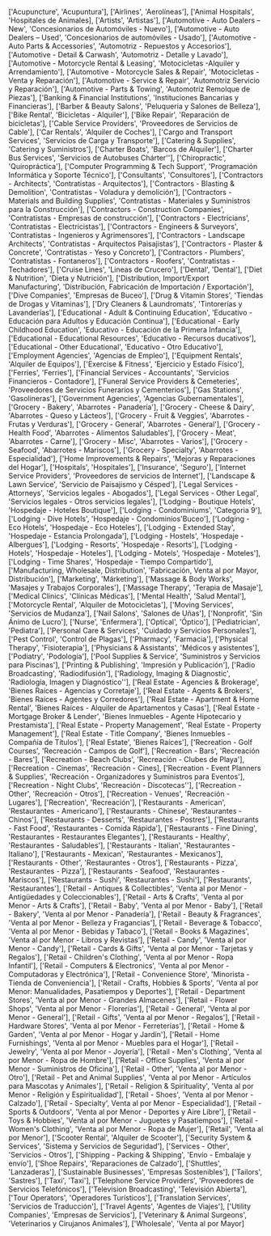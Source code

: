 ['Acupuncture', 'Acupuntura'],
['Airlines', 'Aerolíneas'],
['Animal Hospitals', 'Hospitales de Animales],
['Artists', 'Artistas'],
['Automotive - Auto Dealers – New', 'Concesionarios de Automóviles - Nuevo'],
['Automotive - Auto Dealers – Used', 'Concesionarios de automóviles - Usado'],
['Automotive - Auto Parts & Accessories', 'Automotriz - Repuestos y Accesorios'],
['Automotive - Detail & Carwash', 'Automotriz - Detalle y Lavado'],
['Automotive - Motorcycle Rental & Leasing', 'Motocicletas -Alquiler y Arrendamiento'],
['Automotive - Motorcycle Sales & Repair', 'Motocicletas - Venta y Reparación'],
['Automotive - Service & Repair', 'Automotriz Servicio y Reparación'],
['Automotive - Parts & Towing', 'Automotriz Remolque de Piezas'],
['Banking & Financial Institutions', 'Instituciones Bancarias y Financieras'],
['Barber & Beauty Salons', 'Peluquería y Salones de Belleza'],
['Bike Rental', 'Bicicletas - Alquiler'],
['Bike Repair', 'Reparación de bicicletas'],
['Cable Service Providers', 'Proveedores de Servicios de Cable'],
['Car Rentals', 'Alquiler de Coches'],
['Cargo and Transport Services', 'Servicios de Carga y Transporte'],
['Catering & Supplies', 'Catering y Suministros'],
['Charter Boats', 'Barcos de Alquiler'],
['Charter Bus Services', 'Servicios de Autobuses Chárter''],
['Chiropractic', 'Quiropráctica'],
['Computer Programming & Tech Support', 'Programación Informática y Soporte Técnico'],
['Consultants', 'Consultores'],
['Contractors - Architects', 'Contratistas - Arquitectos'],
['Contractors - Blasting & Demolition', 'Contratistas - Voladura y demolición'],
['Contractors - Materials and Building Supplies', 'Contratistas - Materiales y Suministros para la Construcción'],
['Contractors - Construction Companies', 'Contratistas - Empresas de construcción'],
['Contractors - Electricians', 'Contratistas - Electricistas'],
['Contractors - Engineers & Surveyors', 'Contratistas - Ingenieros y Agrimensores'],
['Contractors - Landscape Architects', 'Contratistas - Arquitectos Paisajistas'],
['Contractors - Plaster & Concrete', 'Contratistas - Yeso y Concreto'],
['Contractors - Plumbers', 'Contratistas - Fontaneros'],
['Contractors - Roofers', 'Contratistas - Techadores'],
['Cruise Lines', 'Lineas de Crucero'],
['Dental', 'Dental'],
['Diet & Nutrition', 'Dieta y Nutrición'],
['Distribution, Import/Export Manufacturing', 'Distribución, Fabricación de Importación / Exportación'],
['Dive Companies', 'Empresas de Buceo'],
['Drug & Vitamin Stores', 'Tiendas de Drogas y Vitaminas'],
['Dry Cleaners & Laundromats', 'Tintorerías y Lavanderías'],
['Educational - Adult & Continuing Education', 'Educativo - Educación para Adultos y Educación Continua'],
['Educational - Early Childhood Education', 'Educativo - Educación de la Primera Infancia'],
['Educational - Educational Resources', 'Educativo - Recursos ducativos'],
['Educational - Other Educational', 'Educativo - Otro Educativo'],
['Employment Agencies', 'Agencias de Empleo'],
['Equipment Rentals', 'Alquiler de Equipos'],
['Exercise & Fitness', 'Ejercicio y Estado Físico'],
['Ferries', 'Ferries'],
['Financial Services - Accountants', 'Servicios Financieros - Contadore'],
['Funeral Service Providers & Cemeteries', 'Proveedores de Servicios Funerarios y Cementerios'],
['Gas Stations', 'Gasolineras'],
['Government Agencies', 'Agencias Gubernamentales'],
['Grocery - Bakery', 'Abarrotes - Panadería'],
['Grocery - Cheese & Dairy', 'Abarrotes - Queso y Lácteos'],
['Grocery - Fruit & Veggies', 'Abarrotes - Frutas y Verduras'],
['Grocery - General', 'Abarrotes - General'],
['Grocery - Health Food', 'Abarrotes - Alimentos Saludables'],
['Grocery - Meat', 'Abarrotes - Carne'],
['Grocery - Misc', 'Abarrotes - Varios'],
['Grocery - Seafood', 'Abarrotes - Mariscos'],
['Grocery - Specialty', 'Abarrotes - Especialidad'],
['Home Improvements & Repairs', 'Mejoras y Reparaciones del Hogar'],
['Hospitals', 'Hospitales'],
['Insurance', 'Seguro'],
['Internet Service Providers', 'Proveedores de servicios de Internet'],
['Landscape & Lawn Service', 'Servicio de Paisajismo y Césped'],
['Legal Services - Attorneys', 'Servicios legales - Abogados'],
['Legal Services - Other Legal', 'Servicios legales - Otros servicios legales'],
['Lodging  - Boutique Hotels', 'Hospedaje - Hoteles Boutique'],
['Lodging  - Condominiums', 'Categoria 9'],
['Lodging  - Dive Hotels',  'Hospedaje - Condominios'Buceo'],
['Lodging  - Eco Hotels', 'Hospedaje - Eco Hoteles'],
['Lodging  - Extended Stay', 'Hospedaje - Estancia Prolongada'],
['Lodging  - Hostels', 'Hospedaje - Albergues'],
['Lodging  - Resorts', 'Hospedaje - Resorts'],
['Lodging - Hotels', 'Hospedaje - Hoteles'],
['Lodging - Motels', 'Hospedaje - Moteles'],
['Lodging - Time Shares', 'Hospedaje - Tiempo Compartido'],
['Manufacturing, Wholesale, Distribution', 'Fabricación, Venta al por Mayor, Distribución'],
['Marketing', 'Márketing'],
['Massage & Body Works', 'Masajes y Trabajos Corporales'],
['Massage Therapy', 'Terapia de Masaje'],
['Medical Clinics', 'Clínicas Médicas'],
['Mental Health', 'Salud Mental'],
['Motorcycle Rental', 'Alquiler de Motocicletas'],
['Moving Services', 'Servicios de Mudanza'],
['Nail Salons', 'Salones de Uñas'],
['Nonprofit', 'Sin Ánimo de Lucro'],
['Nurse', 'Enfermera'],
['Optical', 'Óptico'],
['Pediatrician', 'Pediatra'],
['Personal Care & Services', 'Cuidado y Servicios Personales'],
['Pest Control', 'Control de Plagas'],
['Pharmacy', 'Farmacia'],
['Physical Therapy', 'Fisioterapia'],
['Physicians & Assistants', 'Médicos y asistentes'],
['Podiatry', 'Podología'],
['Pool Supplies & Service', 'Suministros y Servicios para Piscinas'],
['Printing & Publishing', 'Impresión y Publicación'],
['Radio Broadcasting', 'Radiodifusión'],
['Radiology, Imaging & Diagnostic', 'Radiología, Imagen y Diagnóstico''],
['Real Estate - Agencies & Brokerage', 'Bienes Raíces - Agencias y Corretaje'],
['Real Estate - Agents & Brokers', 'Bienes Raíces - Agentes y Corredores'],
['Real Estate - Apartment & Home Rental', 'Bienes Raíces - Alquiler de Apartamentos y Casas'],
['Real Estate - Mortgage Broker & Lender', 'Bienes Inmuebles - Agente Hipotecario y Prestamista'],
['Real Estate - Property Management', 'Real Estate - Property Management'],
['Real Estate - Title Company', 'Bienes Inmuebles - Compañía de Títulos'],
['Real Estate', 'Bienes Raíces'],
['Recreation -  Golf Courses', 'Recreación - Campos de Golf'],
['Recreation - Bars', 'Recreación - Bares'],
['Recreation - Beach Clubs', 'Recreación - Clubes de Playa'],
['Recreation - Cinemas', 'Recreación - Cines],
['Recreation - Event Planners & Supplies', 'Recreación - Organizadores y Suministros para Eventos'],
['Recreation - Night Clubs', 'Recreación - Discotecas''],
['Recreation - Other', 'Recreación - Otros'],
['Recreation - Venues', 'Recreación - Lugares'],
['Recreation', 'Recreación'],
['Restaurants - American', 'Restaurantes - Americano'],
['Restaurants - Chinese', 'Restaurantes - Chinos'],
['Restaurants - Desserts', 'Restaurantes - Postres'],
['Restaurants - Fast Food', 'Restaurantes - Comida Rápida'],
['Restaurants - Fine Dining', 'Restaurantes - Restaurantes Elegantes'],
['Restaurants - Healthy', 'Restaurantes - Saludables'],
['Restaurants - Italian', 'Restaurantes - Italiano'],
['Restaurants - Mexican', 'Restaurantes - Mexicanos'],
['Restaurants - Other', 'Restaurantes - Otros'],
['Restaurants - Pizza', 'Restaurantes - Pizza'],
['Restaurants - Seafood', 'Restaurantes - Mariscos'],
['Restaurants - Sushi', 'Restaurantes - Sushi'],
['Restaurants', 'Restaurantes'],
['Retail - Antiques & Collectibles', 'Venta al por Menor - Antigüedades y Coleccionables'],
['Retail - Arts & Crafts', 'Venta al por Menor - Arts & Crafts'],
['Retail - Baby', 'Venta al por Menor - Baby'],
['Retail - Bakery', 'Venta al por Menor - Panadería'],
['Retail - Beauty & Fragrances', 'Venta al por Menor - Belleza y Fragancias'],
['Retail - Beverage & Tobacco', 'Venta al por Menor - Bebidas y Tabaco'],
['Retail - Books & Magazines', 'Venta al por Menor - Libros y Revistas'],
['Retail - Candy', 'Venta al por Menor - Candy'],
['Retail - Cards & Gifts', 'Venta al por Menor - Tarjetas y Regalos'],
['Retail - Children\'s Clothing', 'Venta al por Menor - Ropa Infantil'],
['Retail - Computers & Electronics', 'Venta al por Menor - Computadoras y Electrónica'],
['Retail - Convenience Store', 'Minorista - Tienda de Conveniencia'],
['Retail - Crafts, Hobbies & Sports', 'Venta al por Menor: Manualidades, Pasatiempos y Deportes'],
['Retail - Department Stores', 'Venta al por Menor - Grandes Almacenes'],
['Retail - Flower Shops', 'Venta al por Menor - Florerías'],
['Retail - General', 'Venta al por Menor - General'],
['Retail - Gifts', 'Venta al por Menor - Regalos'],
['Retail - Hardware Stores', 'Venta al por Menor - Ferreterías'],
['Retail - Home & Garden', 'Venta al por Menor - Hogar y Jardín'],
['Retail - Home Furnishings', 'Venta al por Menor - Muebles para el Hogar'],
['Retail - Jewelry', 'Venta al por Menor - Joyería'],
['Retail - Men\'s Clothing', 'Venta al por Menor - Ropa de Hombre'],
['Retail - Office Supplies', 'Venta al por Menor - Suministros de Oficina'],
['Retail - Other', 'Venta al por Menor - Otro'],
['Retail - Pet and Animal Supplies', 'Venta al por Menor - Artículos para Mascotas y Animales'],
['Retail - Religion & Spirituality', 'Venta al por Menor - Religión y Espiritualidad'],
['Retail - Shoes', 'Venta al por Menor - Calzado'],
['Retail - Specialty', Venta al por Menor - Especialidad'],
['Retail - Sports & Outdoors', 'Venta al por Menor - Deportes y Aire Libre'],
['Retail - Toys & Hobbies', 'Venta al por Menor - Juguetes y Pasatiempos'],
['Retail - Women\'s Clothing', 'Venta al por Menor - Ropa de Mujer'],
['Retail', 'Venta al por Menor'],
['Scooter Rental', 'Alquiler de Scooter'],
['Security System & Services', 'Sistema y Servicios de Seguridad'],
['Services - Other', 'Servicios - Otros'],
['Shipping - Packing & Shipping', 'Envío - Embalaje y envío'],
['Shoe Repairs', 'Reparaciones de Calzado'],
['Shuttles', 'Lanzaderas'],
['Sustainable Businesses', 'Empresas Sostenibles'],
['Tailors', 'Sastres'],
['Taxi', 'Taxi'],
['Telephone Service Providers', 'Proveedores de Servicios Telefónicos'],
['Television Broadcasting', 'Televisión Abierta'],
['Tour Operators', 'Operadores Turísticos'],
['Translation Services', 'Servicios de Traducción'],
['Travel Agents', 'Agentes de Viajes'],
['Utility Companies', 'Empresas de Servicios'],
['Veterinary & Animal Surgeons', 'Veterinarios y Cirujanos Animales'],
['Wholesale', 'Venta al por Mayor]
